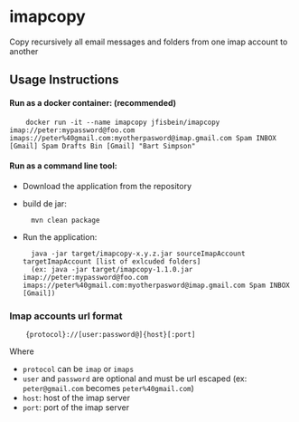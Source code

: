 imapcopy
========

Copy recursively all email messages and folders from one imap account to another

Usage Instructions
-------------------------

#### Run as a docker container: **(recommended)**

        docker run -it --name imapcopy jfisbein/imapcopy imap://peter:mypassword@foo.com imaps://peter%40gmail.com:myotherpasword@imap.gmail.com Spam INBOX [Gmail] Spam Drafts Bin [Gmail] "Bart Simpson"        

#### Run as a command line tool:
* Download the application from the repository
* build de jar:

        mvn clean package
        
* Run the application:

        java -jar target/imapcopy-x.y.z.jar sourceImapAccount targetImapAccount [list of exlcuded folders]    
        (ex: java -jar target/imapcopy-1.1.0.jar imap://peter:mypassword@foo.com imaps://peter%40gmail.com:myotherpasword@imap.gmail.com Spam INBOX [Gmail])

        
### Imap accounts url format

        {protocol}://[user:password@]{host}[:port]
        
Where 
* `protocol` can be `imap` or `imaps`
* `user` and `password` are optional and must be url escaped (ex: `peter@gmail.com` becomes `peter%40gmail.com`)
* `host`: host of the imap server
* `port`: port of the imap server
